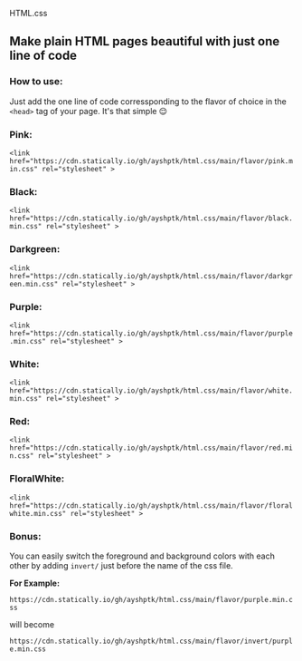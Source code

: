 HTML.css
## Make plain HTML pages beautiful with just one line of code 

 ### How to use:

 Just add the one line of code corressponding to the flavor of choice in the ```<head>``` tag of your page. It's that simple 😌

### Pink:

```<link href="https://cdn.statically.io/gh/ayshptk/html.css/main/flavor/pink.min.css" rel="stylesheet" >```

### Black:

```<link href="https://cdn.statically.io/gh/ayshptk/html.css/main/flavor/black.min.css" rel="stylesheet" >```

### Darkgreen:

```<link href="https://cdn.statically.io/gh/ayshptk/html.css/main/flavor/darkgreen.min.css" rel="stylesheet" >```

### Purple:

```<link href="https://cdn.statically.io/gh/ayshptk/html.css/main/flavor/purple.min.css" rel="stylesheet" >```

### White:

```<link href="https://cdn.statically.io/gh/ayshptk/html.css/main/flavor/white.min.css" rel="stylesheet" >```

### Red:

```<link href="https://cdn.statically.io/gh/ayshptk/html.css/main/flavor/red.min.css" rel="stylesheet" >```

### FloralWhite:

```<link href="https://cdn.statically.io/gh/ayshptk/html.css/main/flavor/floralwhite.min.css" rel="stylesheet" >```

### Bonus:
 You can easily switch the foreground and background colors with each other by adding `invert/` just before the name of the css file.

<b>For Example:</b>

```https://cdn.statically.io/gh/ayshptk/html.css/main/flavor/purple.min.css```

will become

```https://cdn.statically.io/gh/ayshptk/html.css/main/flavor/invert/purple.min.css```